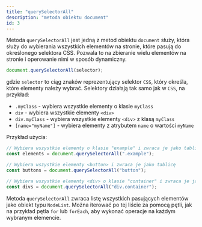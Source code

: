 ```yaml
---
title: "querySelectorAll"
description: "metoda obiektu document"
id: 3
---
```


Metoda `querySelectorAll` jest jedną z metod obiektu `document` służy, która służy do wybierania wszystkich elementów na stronie, które pasują do określonego selektora CSS. Pozwala to na zbieranie wielu elementów na stronie i operowanie nimi w sposób dynamiczny.

```js
document.querySelectorAll(selector);
```

gdzie `selector` to ciąg znaków reprezentujący selektor `CSS`, który określa, które elementy należy wybrać. Selektory działają tak samo jak w `CSS`, na przykład:

- `.myClass` - wybiera wszystkie elementy o klasie `myClass`
- `div` - wybiera wszystkie elementy `<div>`
- `div.myClass` - wybiera wszystkie elementy `<div>` z klasą `myClass`
- `[name="myName"]` - wybiera elementy z atrybutem `name` o wartości `myName`

Przykład użycia:

```js
// Wybiera wszystkie elementy o klasie "example" i zwraca je jako tablicę
const elements = document.querySelectorAll(".example");

// Wybiera wszystkie elementy <button> i zwraca je jako tablicę
const buttons = document.querySelectorAll("button");

// Wybiera wszystkie elementy <div> o klasie "container" i zwraca je jako tablicę
const divs = document.querySelectorAll("div.container");
```

Metoda `querySelectorAll` zwraca listę wszystkich pasujących elementów jako obiekt typu `NodeList`. Można iterować po tej liście za pomocą pętli, jak na przykład pętla `for` lub `forEach`, aby wykonać operacje na każdym wybranym elemencie.
